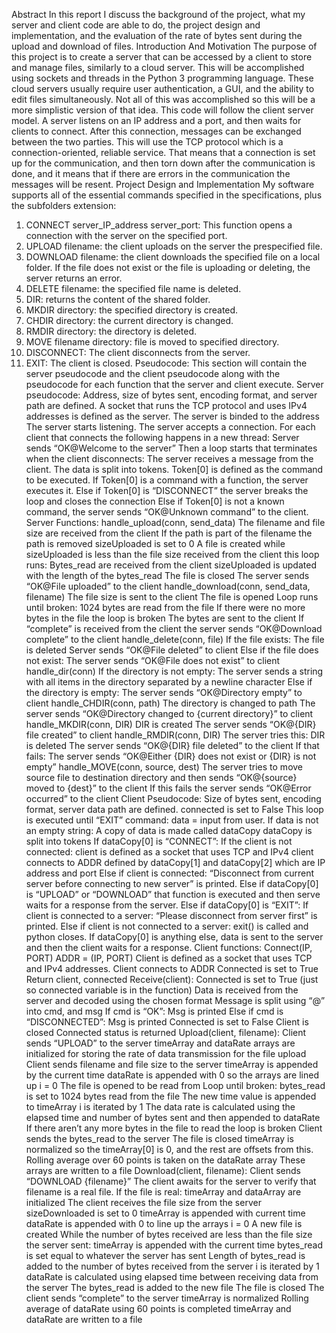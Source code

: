 Abstract
In this report I discuss the background of the project, what my server and client code are able to
do, the project design and implementation, and the evaluation of the rate of bytes sent during the upload
and download of files.
Introduction And Motivation
The purpose of this project is to create a server that can be accessed by a client to store and
manage files, similarly to a cloud server. This will be accomplished using sockets and threads in the
Python 3 programming language. These cloud servers usually require user authentication, a GUI, and the
ability to edit files simultaneously. Not all of this was accomplished so this will be a more simplistic
version of that idea. This code will follow the client server model. A server listens on an IP address and a
port, and then waits for clients to connect. After this connection, messages can be exchanged between the
two parties. This will use the TCP protocol which is a connection-oriented, reliable service. That means
that a connection is set up for the communication, and then torn down after the communication is done,
and it means that if there are errors in the communication the messages will be resent.
Project Design and Implementation
My software supports all of the essential commands specified in the specifications, plus the
subfolders extension:
1. CONNECT server_IP_address server_port: This function opens a connection with the
server on the specified port.
2. UPLOAD filename: the client uploads on the server the prespecified file.
3. DOWNLOAD filename: the client downloads the specified file on a local folder. If the
file does not exist or the file is uploading or deleting, the server returns an error.
4. DELETE filename: the specified file name is deleted.
5. DIR: returns the content of the shared folder.
6. MKDIR directory: the specified directory is created.
7. CHDIR directory: the current directory is changed.
8. RMDIR directory: the directory is deleted.
9. MOVE filename directory: file is moved to specified directory.
10. DISCONNECT: The client disconnects from the server.
11. EXIT: The client is closed.
Pseudocode:
This section will contain the server pseudocode and the client pseudocode along with the pseudocode for
each function that the server and client execute.
Server pseudocode:
Address, size of bytes sent, encoding format, and server path are defined.
A socket that runs the TCP protocol and uses IPv4 addresses is defined as the server.
The server is binded to the address
The server starts listening.
The server accepts a connection.
For each client that connects the following happens in a new thread:
Server sends “OK@Welcome to the server”
Then a loop starts that terminates when the client disconnects:
The server receives a message from the client.
The data is split into tokens.
Token[0] is defined as the command to be executed.
If Token[0] is a command with a function, the server executes it.
Else if Token[0] is “DISCONNECT” the server breaks the loop and closes the connection
Else if Token[0] is not a known command, the server sends “OK@Unknown command”
to the client.
Server Functions:
handle_upload(conn, send_data)
The filename and file size are received from the client
If the path is part of the filename the path is removed
sizeUploaded is set to 0
A file is created
while sizeUploaded is less than the file size received from the client this loop runs:
Bytes_read are received from the client
sizeUploaded is updated with the length of the bytes_read
The file is closed
The server sends “OK@File uploaded” to the client
handle_download(conn, send_data, filename)
The file size is sent to the client
The file is opened
Loop runs until broken:
1024 bytes are read from the file
If there were no more bytes in the file the loop is broken
The bytes are sent to the client
If “complete” is received from the client the server sends “OK@Download complete” to the client
handle_delete(conn, file)
If the file exists:
The file is deleted
Server sends “OK@File deleted” to client
Else if the file does not exist:
The server sends “OK@File does not exist” to client
handle_dir(conn)
If the directory is not empty:
The server sends a string with all items in the directory separated by a newline character
Else if the directory is empty:
The server sends “OK@Directory empty” to client
handle_CHDIR(conn, path)
The directory is changed to path
The server sends “OK@Directory changed to {current directory}” to client
handle_MKDIR(conn, DIR)
DIR is created
The server sends “OK@{DIR} file created” to client
handle_RMDIR(conn, DIR)
The server tries this:
DIR is deleted
The server sends “OK@{DIR} file deleted” to the client
If that fails:
The server sends “OK@Either {DIR} does not exist or {DIR} is not empty”
handle_MOVE(conn, source, dest)
The server tries to move source file to destination directory and then sends “OK@{source} moved to
{dest}” to the client
If this fails the server sends “OK@Error occurred” to the client
Client Pseudocode:
Size of bytes sent, encoding format, server data path are defined.
connected is set to False
This loop is executed until “EXIT” command:
data = input from user.
If data is not an empty string:
A copy of data is made called dataCopy
dataCopy is split into tokens
If dataCopy[0] is “CONNECT”:
If the client is not connected:
client is defined as a socket that uses TCP and IPv4
client connects to ADDR defined by dataCopy[1] and dataCopy[2] which
are IP address and port
Else if client is connected:
“Disconnect from current server before connecting to new server” is
printed.
Else if dataCopy[0] is “UPLOAD” or “DOWNLOAD” that function is executed and then
serve waits for a response from the server.
Else if dataCopy[0] is “EXIT”:
If client is connected to a server:
“Please disconnect from server first” is printed.
Else if client is not connected to a server:
exit() is called and python closes.
If dataCopy[0] is anything else, data is sent to the server and then the client waits for a
response.
Client functions:
Connect(IP, PORT)
ADDR = (IP, PORT)
Client is defined as a socket that uses TCP and IPv4 addresses.
Client connects to ADDR
Connected is set to True
Return client, connected
Receive(client):
Connected is set to True (just so connected variable is in the function)
Data is received from the server and decoded using the chosen format
Message is split using “@” into cmd, and msg
If cmd is “OK”:
Msg is printed
Else if cmd is “DISCONNECTED”:
Msg is printed
Connected is set to False
Client is closed
Connected status is returned
Upload(client, filename):
Client sends “UPLOAD” to the server
timeArray and dataRate arrays are initialized for storing the rate of data transmission for the file upload
Client sends filename and file size to the server
timeArray is appended by the current time
dataRate is appended with 0 so the arrays are lined up
i = 0
The file is opened to be read from
Loop until broken:
bytes_read is set to 1024 bytes read from the file
The new time value is appended to timeArray
i is iterated by 1
The data rate is calculated using the elapsed time and number of bytes sent and then appended to
dataRate
If there aren’t any more bytes in the file to read the loop is broken
Client sends the bytes_read to the server
The file is closed
timeArray is normalized so the timeArray[0] is 0, and the rest are offsets from this.
Rolling average over 60 points is taken on the dataRate array
These arrays are written to a file
Download(client, filename):
Client sends “DOWNLOAD {filename}”
The client awaits for the server to verify that filename is a real file.
If the file is real:
timeArray and dataArray are initialized
The client receives the file size from the server
sizeDownloaded is set to 0
timeArray is appended with current time
dataRate is appended with 0 to line up the arrays
i = 0
A new file is created
While the number of bytes received are less than the file size the server sent:
timeArray is appended with the current time
bytes_read is set equal to whatever the server has sent
Length of bytes_read is added to the number of bytes received from the server
i is iterated by 1
dataRate is calculated using elapsed time between receiving data from the server
The bytes_read is added to the new file
The file is closed
The client sends “complete” to the server
timeArray is normalized
Rolling average of dataRate using 60 points is completed
timeArray and dataRate are written to a file
